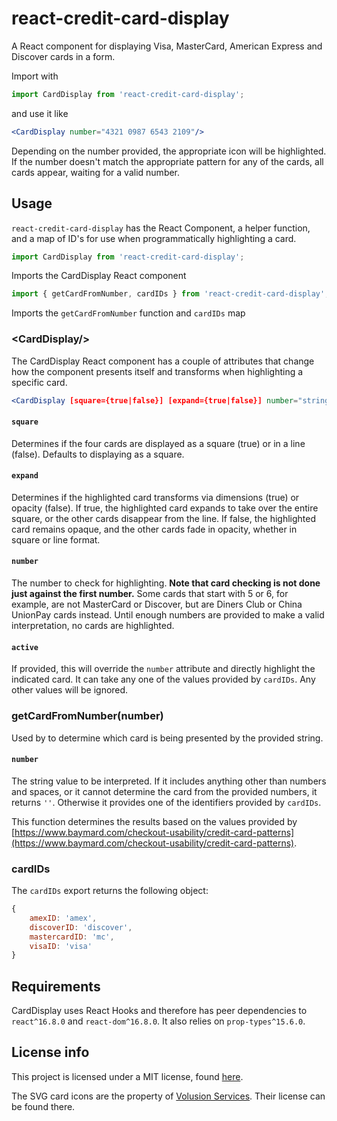 # react-credit-card-display

A React component for displaying Visa, MasterCard, American Express and Discover cards in a form.

Import with

```js
import CardDisplay from 'react-credit-card-display';
```

and use it like

```jsx
<CardDisplay number="4321 0987 6543 2109"/>
```

Depending on the number provided, the appropriate icon will be highlighted. If the number doesn't match the appropriate pattern for any of the cards, all cards appear, waiting for a valid number.

## Usage

`react-credit-card-display` has the React Component, a helper function, and a map of ID's for use when programmatically highlighting a card.

```js
import CardDisplay from 'react-credit-card-display';
```
Imports the CardDisplay React component


```js
import { getCardFromNumber, cardIDs } from 'react-credit-card-display';
```
Imports the `getCardFromNumber` function and `cardIDs` map

### &lt;CardDisplay/>

The CardDisplay React component has a couple of attributes that change how the component presents itself and transforms when highlighting a specific card.

```jsx
<CardDisplay [square={true|false}] [expand={true|false}] number="string" active="amex|discover|mc|visa" />
```

#### `square`
Determines if the four cards are displayed as a square (true) or in a line (false). Defaults to displaying as a square.

#### `expand`
Determines if the highlighted card transforms via dimensions (true) or opacity (false). If true, the highlighted card expands to take over the entire square, or the other cards disappear from the line. If false, the highlighted card remains opaque, and the other cards fade in opacity, whether in square or line format.

#### `number`
The number to check for highlighting. __Note that card checking is not done just against the first number.__ Some cards that start with 5 or 6, for example, are not MasterCard or Discover, but are Diners Club or China UnionPay cards instead. Until enough numbers are provided to make a valid interpretation, no cards are highlighted.

#### `active`
If provided, this will override the `number` attribute and directly highlight the indicated card. It can take any one of the values provided by `cardIDs`. Any other values will be ignored.

### getCardFromNumber(number)

Used by <CardDisplay/> to determine which card is being presented by the provided string.

#### `number`
The string value to be interpreted. If it includes anything other than numbers and spaces, or it cannot determine the card from the provided numbers, it returns `''`. Otherwise it provides one of the identifiers provided by `cardIDs`.

This function determines the results based on the values provided by [https://www.baymard.com/checkout-usability/credit-card-patterns](https://www.baymard.com/checkout-usability/credit-card-patterns).

### cardIDs

The `cardIDs` export returns the following object:

```js
{
	amexID: 'amex',
	discoverID: 'discover',
	mastercardID: 'mc',
	visaID: 'visa'
}
```

## Requirements

CardDisplay uses React Hooks and therefore has peer dependencies to `react^16.8.0` and `react-dom^16.8.0`. It also relies on `prop-types^15.6.0`.

## License info

This project is licensed under a MIT license, found [here](./LICENSE.md).

The SVG card icons are the property of [Volusion Services](https://codepen.io/volusion/pen/ogqWoj). Their license can be found there. 